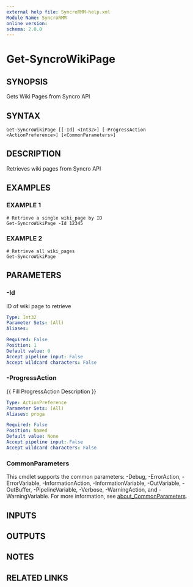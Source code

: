 ```yaml
---
external help file: SyncroRMM-help.xml
Module Name: SyncroRMM
online version:
schema: 2.0.0
---
```


# Get-SyncroWikiPage

## SYNOPSIS
Gets Wiki Pages from Syncro API

## SYNTAX

```
Get-SyncroWikiPage [[-Id] <Int32>] [-ProgressAction <ActionPreference>] [<CommonParameters>]
```

## DESCRIPTION
Retrieves wiki pages from Syncro API

## EXAMPLES

### EXAMPLE 1
```
# Retrieve a single wiki_page by ID
Get-SyncroWikiPage -Id 12345
```

### EXAMPLE 2
```
# Retrieve all wiki_pages
Get-SyncroWikiPage
```

## PARAMETERS

### -Id
ID of wiki page to retrieve

```yaml
Type: Int32
Parameter Sets: (All)
Aliases:

Required: False
Position: 1
Default value: 0
Accept pipeline input: False
Accept wildcard characters: False
```

### -ProgressAction
{{ Fill ProgressAction Description }}

```yaml
Type: ActionPreference
Parameter Sets: (All)
Aliases: proga

Required: False
Position: Named
Default value: None
Accept pipeline input: False
Accept wildcard characters: False
```

### CommonParameters
This cmdlet supports the common parameters: -Debug, -ErrorAction, -ErrorVariable, -InformationAction, -InformationVariable, -OutVariable, -OutBuffer, -PipelineVariable, -Verbose, -WarningAction, and -WarningVariable. For more information, see [about_CommonParameters](http://go.microsoft.com/fwlink/?LinkID=113216).

## INPUTS

## OUTPUTS

## NOTES

## RELATED LINKS

